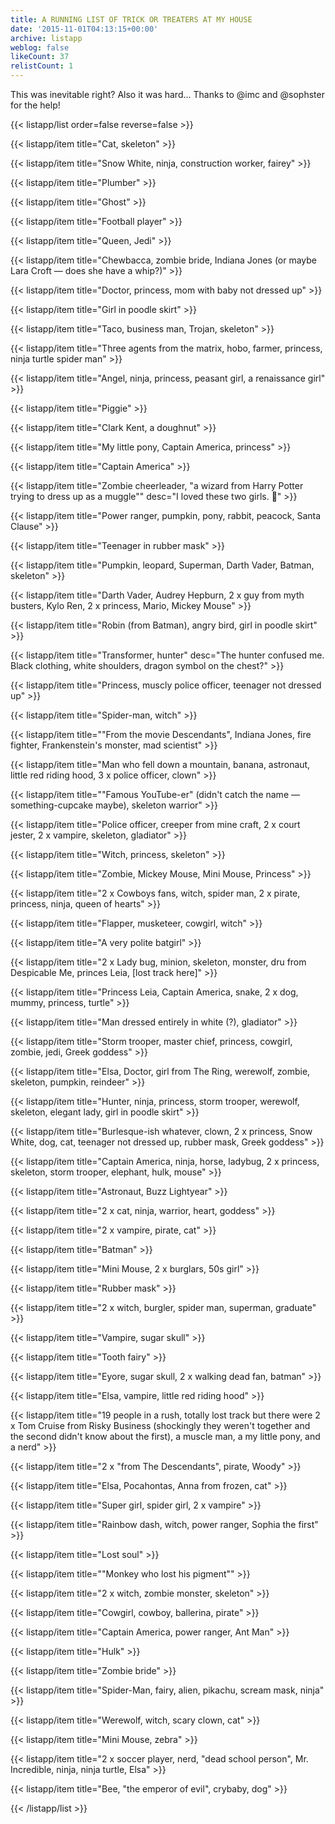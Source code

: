 ```yaml
---
title: A RUNNING LIST OF TRICK OR TREATERS AT MY HOUSE
date: '2015-11-01T04:13:15+00:00'
archive: listapp
weblog: false
likeCount: 37
relistCount: 1
---
```


This was inevitable right? Also it was hard... Thanks to @imc and @sophster for the help!

<!--more-->

{{< listapp/list order=false reverse=false >}}

   {{< listapp/item title="Cat, skeleton" >}}

   {{< listapp/item title="Snow White, ninja, construction worker, fairey" >}}

   {{< listapp/item title="Plumber" >}}

   {{< listapp/item title="Ghost" >}}

   {{< listapp/item title="Football player" >}}

   {{< listapp/item title="Queen, Jedi" >}}

   {{< listapp/item title="Chewbacca, zombie bride, Indiana Jones (or maybe Lara Croft — does she have a whip?)" >}}

   {{< listapp/item title="Doctor, princess, mom with baby not dressed up" >}}

   {{< listapp/item title="Girl in poodle skirt" >}}

   {{< listapp/item title="Taco, business man, Trojan, skeleton" >}}

   {{< listapp/item title="Three agents from the matrix, hobo, farmer, princess, ninja turtle spider man" >}}

   {{< listapp/item title="Angel, ninja, princess, peasant girl, a renaissance girl" >}}

   {{< listapp/item title="Piggie" >}}

   {{< listapp/item title="Clark Kent, a doughnut" >}}

   {{< listapp/item title="My little pony, Captain America, princess" >}}

   {{< listapp/item title="Captain America" >}}

   {{< listapp/item title="Zombie cheerleader, \"a wizard from Harry Potter trying to dress up as a muggle\""
      desc="I loved these two girls. 💯" >}}

   {{< listapp/item title="Power ranger, pumpkin, pony, rabbit, peacock, Santa Clause" >}}

   {{< listapp/item title="Teenager in rubber mask" >}}

   {{< listapp/item title="Pumpkin, leopard, Superman, Darth Vader, Batman, skeleton" >}}

   {{< listapp/item title="Darth Vader, Audrey Hepburn, 2 x guy from myth busters, Kylo Ren, 2 x princess, Mario, Mickey Mouse" >}}

   {{< listapp/item title="Robin (from Batman), angry bird, girl in poodle skirt" >}}

   {{< listapp/item title="Transformer, hunter"
      desc="The hunter confused me. Black clothing, white shoulders, dragon symbol on the chest?" >}}

   {{< listapp/item title="Princess, muscly police officer, teenager not dressed up" >}}

   {{< listapp/item title="Spider-man, witch" >}}

   {{< listapp/item title="\"From the movie Descendants\", Indiana Jones, fire fighter, Frankenstein's monster, mad scientist" >}}

   {{< listapp/item title="Man who fell down a mountain, banana, astronaut, little red riding hood, 3 x police officer, clown" >}}

   {{< listapp/item title="\"Famous YouTube-er\" (didn't catch the name — something-cupcake maybe),  skeleton warrior" >}}

   {{< listapp/item title="Police officer, creeper from mine craft, 2 x court jester, 2 x vampire, skeleton, gladiator" >}}

   {{< listapp/item title="Witch, princess, skeleton" >}}

   {{< listapp/item title="Zombie, Mickey Mouse, Mini Mouse, Princess" >}}

   {{< listapp/item title="2 x Cowboys fans, witch, spider man, 2 x pirate, princess, ninja, queen of hearts" >}}

   {{< listapp/item title="Flapper, musketeer, cowgirl, witch" >}}

   {{< listapp/item title="A very polite batgirl" >}}

   {{< listapp/item title="2 x Lady bug, minion, skeleton, monster, dru from Despicable Me, princes Leia, [lost track here]" >}}

   {{< listapp/item title="Princess Leia, Captain America, snake, 2 x dog, mummy, princess, turtle" >}}

   {{< listapp/item title="Man dressed entirely in white (?), gladiator" >}}

   {{< listapp/item title="Storm trooper, master chief, princess, cowgirl, zombie, jedi, Greek goddess" >}}

   {{< listapp/item title="Elsa, Doctor, girl from The Ring, werewolf, zombie, skeleton, pumpkin, reindeer" >}}

   {{< listapp/item title="Hunter, ninja, princess, storm trooper, werewolf, skeleton, elegant lady, girl in poodle skirt" >}}

   {{< listapp/item title="Burlesque-ish whatever, clown, 2 x princess, Snow White, dog, cat, teenager not dressed up, rubber mask, Greek goddess" >}}

   {{< listapp/item title="Captain America, ninja, horse, ladybug, 2 x princess, skeleton, storm trooper, elephant, hulk, mouse" >}}

   {{< listapp/item title="Astronaut, Buzz Lightyear" >}}

   {{< listapp/item title="2 x cat, ninja, warrior, heart, goddess" >}}

   {{< listapp/item title="2 x vampire, pirate, cat" >}}

   {{< listapp/item title="Batman" >}}

   {{< listapp/item title="Mini Mouse, 2 x burglars, 50s girl" >}}

   {{< listapp/item title="Rubber mask" >}}

   {{< listapp/item title="2 x witch, burgler, spider man, superman, graduate" >}}

   {{< listapp/item title="Vampire, sugar skull" >}}

   {{< listapp/item title="Tooth fairy" >}}

   {{< listapp/item title="Eyore, sugar skull, 2 x walking dead fan, batman" >}}

   {{< listapp/item title="Elsa, vampire, little red riding hood" >}}

   {{< listapp/item title="19 people in a rush, totally lost track but there were 2 x Tom Cruise from Risky Business (shockingly they weren't together and the second didn't know about the first), a muscle man, a my little pony, and a nerd" >}}

   {{< listapp/item title="2 x \"from The Descendants\", pirate, Woody" >}}

   {{< listapp/item title="Elsa, Pocahontas, Anna from frozen, cat" >}}

   {{< listapp/item title="Super girl, spider girl, 2 x vampire" >}}

   {{< listapp/item title="Rainbow dash, witch, power ranger, Sophia the first" >}}

   {{< listapp/item title="Lost soul" >}}

   {{< listapp/item title="\"Monkey who lost his pigment\"" >}}

   {{< listapp/item title="2 x witch, zombie monster, skeleton" >}}

   {{< listapp/item title="Cowgirl, cowboy, ballerina, pirate" >}}

   {{< listapp/item title="Captain America, power ranger, Ant Man" >}}

   {{< listapp/item title="Hulk" >}}

   {{< listapp/item title="Zombie bride" >}}

   {{< listapp/item title="Spider-Man, fairy, alien, pikachu, scream mask, ninja" >}}

   {{< listapp/item title="Werewolf, witch, scary clown, cat" >}}

   {{< listapp/item title="Mini Mouse, zebra" >}}

   {{< listapp/item title="2 x soccer player, nerd, \"dead school person\", Mr. Incredible, ninja, ninja turtle, Elsa" >}}

   {{< listapp/item title="Bee, \"the emperor of evil\", crybaby, dog" >}}

{{< /listapp/list >}}
